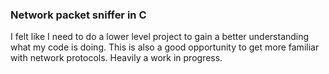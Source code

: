 ### Network packet sniffer in C

I felt like I need to do a lower level project to gain a better understanding what my code is doing. This is also a good opportunity to get more familiar with network protocols. Heavily a work in progress.
